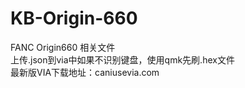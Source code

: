 # KB-Origin-660
FANC Origin660 相关文件  
上传.json到via中如果不识别键盘，使用qmk先刷.hex文件  
最新版VIA下载地址：caniusevia.com
